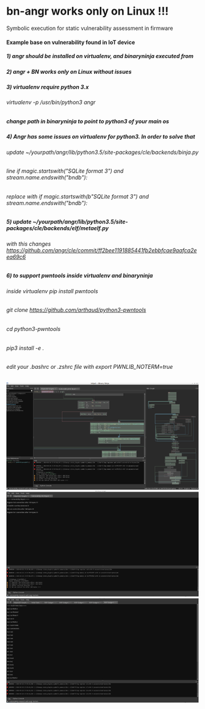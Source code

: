 # bn-angr works only on Linux !!! 
Symbolic execution for static vulnerability assessment in firmware

#### Example base on vulnerability found in IoT device

##### 1) angr should be installed on virtualenv, and binaryninja executed from

##### 2) angr + BN works only on Linux without issues

##### 3) virtualenv require python 3.x

###### virtualenv -p /usr/bin/python3 angr

##### change path in binaryninja to point to python3 of your main os

##### 4) Angr has some issues on virtualenv for python3. In order to solve that

###### update ~/yourpath/angr/lib/python3.5/site-packages/cle/backends/binja.py

###### line  if magic.startswith("SQLite format 3") and stream.name.endswith("bndb"):
###### replace with if magic.startswith(b"SQLite format 3") and stream.name.endswith("bndb"):

##### 5) update ~/yourpath/angr/lib/python3.5/site-packages/cle/backends/elf/metaelf.py

###### with this changes https://github.com/angr/cle/commit/ff2bee1191885441fb2ebbfcae9aafca2eea69c6

##### 6) to support pwntools inside virtualenv and binaryninja

###### inside virtualenv pip install pwntools
###### git clone https://github.com/arthaud/python3-pwntools
###### cd python3-pwntools
###### pip3 install -e .

###### edit your .bashrc or .zshrc file with export PWNLIB_NOTERM=true

![Alt text](docs/images/bn-angr.png?raw=true "Angr binaryninja plugin UI")
![Alt text](docs/images/bn-angr2.png?raw=true "Angr binaryninja plugin UI")
![Alt text](docs/images/rop.png?raw=true "ROP exploitation example")
